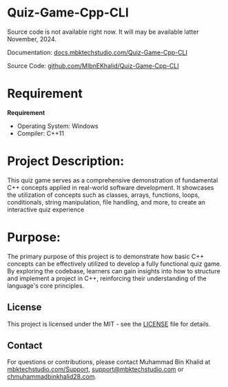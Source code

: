 # Quiz-Game-Cpp-CLI
Source code is not available right now. It will may be available latter November, 2024.

Documentation: [docs.mbktechstudio.com/Quiz-Game-Cpp-CLI](https://docs.mbktechstudio.com/Quiz-Game-Cpp-CLI)

Source Code: [github.com/MIbnEKhalid/Quiz-Game-Cpp-CLI](https://github.com/MIbnEKhalid/Quiz-Game-Cpp-CLI)

# Requirement

**Requirement**

- Operating System: Windows
- Compiler: C++11

# Project Description:

This quiz game serves as a comprehensive demonstration of fundamental C++ concepts applied in real-world software development. It showcases the utilization of concepts such as classes, arrays, functions, loops, conditionals, string manipulation, file handling, and more, to create an interactive quiz experience

# Purpose:

The primary purpose of this project is to demonstrate how basic C++ concepts can be effectively utilized to develop a fully functional quiz game. By exploring the codebase, learners can gain insights into how to structure and implement a project in C++, reinforcing their understanding of the language's core principles.

## License

This project is licensed under the MIT - see the [LICENSE](LICENSE) file for details.
 
## Contact

For questions or contributions, please contact Muhammad Bin Khalid at [mbktechstudio.com/Support](https://mbktechstudio.com/Support/?Project=QGCCLI), [support@mbktechstudio.com](mailto:support@mbktechstudio.com) or [chmuhammadbinkhalid28.com](mailto:chmuhammadbinkhalid28.com).
